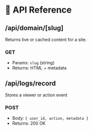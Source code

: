# 📡 API Reference

## /api/domain/[slug]
Returns live or cached content for a site.

### GET
- Params: `slug` (string)
- Returns: HTML + metadata

## /api/logs/record
Stores a viewer or action event

### POST
- Body: `{ user_id, action, metadata }`
- Returns: 200 OK

